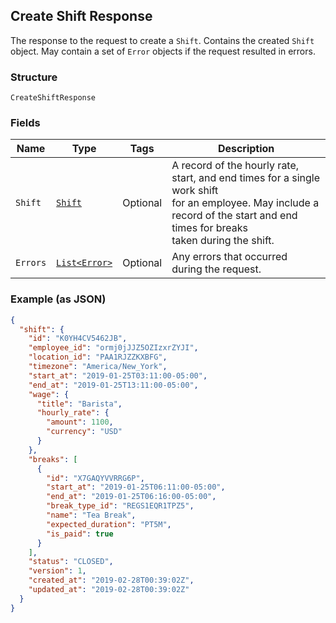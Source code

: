 ## Create Shift Response

The response to the request to create a `Shift`. Contains
the created `Shift` object. May contain a set of `Error` objects if
the request resulted in errors.

### Structure

`CreateShiftResponse`

### Fields

| Name | Type | Tags | Description |
|  --- | --- | --- | --- |
| `Shift` | [`Shift`](/doc/models/shift.md) | Optional | A record of the hourly rate, start, and end times for a single work shift<br>for an employee. May include a record of the start and end times for breaks<br>taken during the shift. |
| `Errors` | [`List<Error>`](/doc/models/error.md) | Optional | Any errors that occurred during the request. |

### Example (as JSON)

```json
{
  "shift": {
    "id": "K0YH4CV5462JB",
    "employee_id": "ormj0jJJZ5OZIzxrZYJI",
    "location_id": "PAA1RJZZKXBFG",
    "timezone": "America/New_York",
    "start_at": "2019-01-25T03:11:00-05:00",
    "end_at": "2019-01-25T13:11:00-05:00",
    "wage": {
      "title": "Barista",
      "hourly_rate": {
        "amount": 1100,
        "currency": "USD"
      }
    },
    "breaks": [
      {
        "id": "X7GAQYVVRRG6P",
        "start_at": "2019-01-25T06:11:00-05:00",
        "end_at": "2019-01-25T06:16:00-05:00",
        "break_type_id": "REGS1EQR1TPZ5",
        "name": "Tea Break",
        "expected_duration": "PT5M",
        "is_paid": true
      }
    ],
    "status": "CLOSED",
    "version": 1,
    "created_at": "2019-02-28T00:39:02Z",
    "updated_at": "2019-02-28T00:39:02Z"
  }
}
```

